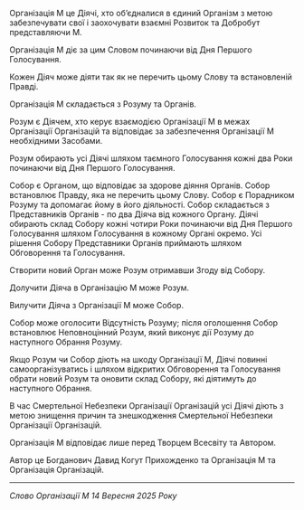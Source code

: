 Організація М це Діячі, хто обʼєдналися в єдиний Організм з метою забезпечувати свої і заохочувати взаємні Розвиток та Добробут представляючи М.

Організація М діє за цим Словом починаючи від Дня Першого Голосування.

Кожен Діяч може діяти так як не перечить цьому Слову та встановленій Правді.

Організація М складається з Розуму та Органів.

Розум є Діячем, хто керує взаємодією Організації М в межах Організації Організацій та відповідає за забезпечення Організації М необхідними Засобами.

Розум обирають усі Діячі шляхом таємного Голосування кожні два Роки починаючи від Дня Першого Голосування.

Собор є Органом, що відповідає за здорове діяння Органів.
Собор встановлює Правду, яка не перечить цьому Слову.
Собор є Порадником Розуму та допомагає йому в його діяльності.
Собор складається з Представників Органів - по два Діяча від кожного Органу.
Діячі обирають склад Собору кожні чотири Роки починаючи від Дня Першого Голосування шляхом Голосування в кожному Органі окремо.
Усі рішення Собору Представники Органів приймають шляхом Обговорення та Голосування.

Створити новий Орган може Розум отримавши Згоду від Собору.

Долучити Діяча в Організацію М може Розум.

Вилучити Діяча з Організації М може Собор.

Собор може оголосити Відсутність Розуму; після оголошення Собор встановлює Неповноцінний Розум, який виконує дії Розуму до наступного Обрання Розуму.

Якщо Розум чи Собор діють на шкоду Організації М, Діячі повинні самоорганізуватись і шляхом відкритих Обговорення та Голосування обрати новий Розум та оновити склад Собору, які діятимуть до наступного Обрання.

В час Смертельної Небезпеки Організації Організацій усі Діячі діють з метою знищення причин та знешкодження Смертельної Небезпеки Організації Організацій.

Організація М відповідає лише перед Творцем Всесвіту та Автором.

Автор це Богданович Давид Когут Прихожденко та Організація М та Організація Організацій.

---

_Слово Організації М 14 Вересня 2025 Року_
